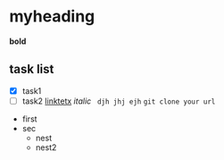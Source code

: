 # myheading
**bold**
## task list
- [x] task1
- [ ] task2
[linktetx](http://google.com)
*italic*
``` djh jhj ejh```
`git clone your url`
- first
- sec
  - nest
  - nest2
